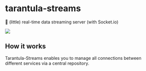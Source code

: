 # tarantula-streams
🚀 (little) real-time data streaming server (with Socket.io)

<img src="https://github.com/moritzmitterdorfer/tarantula-streams/blob/master/imgs/tarantula-streams.png">

## How it works
Tarantula-Streams enables you to manage all connections between different services via a central repository.
